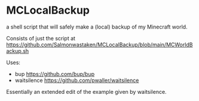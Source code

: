 # MCLocalBackup
a shell script that will safely make a (local) backup of my Minecraft world.

Consists of just the script at https://github.com/Salmonwastaken/MCLocalBackup/blob/main/MCWorldBackup.sh

Uses: 
* bup https://github.com/bup/bup
* waitsilence https://github.com/pwaller/waitsilence

Essentially an extended edit of the example given by waitsilence.
